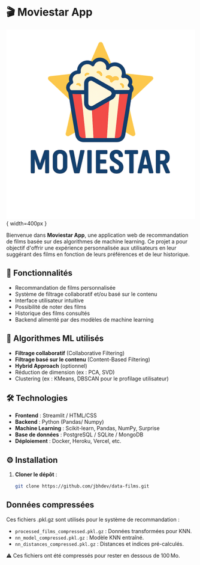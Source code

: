 # 🎬 Moviestar App

![Moviestar Logo](streamlit_app/assets/moviestar.png){ width=400px }



Bienvenue dans **Moviestar App**, une application web de recommandation de films basée sur des algorithmes de machine learning. Ce projet a pour objectif d'offrir une expérience personnalisée aux utilisateurs en leur suggérant des films en fonction de leurs préférences et de leur historique.

## 🚀 Fonctionnalités

- Recommandation de films personnalisée
- Système de filtrage collaboratif et/ou basé sur le contenu
- Interface utilisateur intuitive
- Possibilité de noter des films
- Historique des films consultés
- Backend alimenté par des modèles de machine learning

## 🧠 Algorithmes ML utilisés


- **Filtrage collaboratif** (Collaborative Filtering)
- **Filtrage basé sur le contenu** (Content-Based Filtering)
- **Hybrid Approach** (optionnel)
- Réduction de dimension (ex : PCA, SVD)
- Clustering (ex : KMeans, DBSCAN pour le profilage utilisateur)

## 🛠️ Technologies

- **Frontend** : Streamlit / HTML/CSS
- **Backend** : Python (Pandas/ Numpy)
- **Machine Learning** : Scikit-learn, Pandas, NumPy, Surprise
- **Base de données** : PostgreSQL / SQLite / MongoDB
- **Déploiement** : Docker, Heroku, Vercel, etc.

## ⚙️ Installation

1. **Cloner le dépôt** :

   ```bash
   git clone https://github.com/jbhdev/data-films.git
   
## Données compressées
Ces fichiers .pkl.gz sont utilisés pour le système de recommandation :
- `processed_films_compressed.pkl.gz` : Données transformées pour KNN.
- `nn_model_compressed.pkl.gz` : Modèle KNN entraîné.
- `nn_distances_compressed.pkl.gz` : Distances et indices pré-calculés.

⚠️ Ces fichiers ont été compressés pour rester en dessous de 100 Mo.